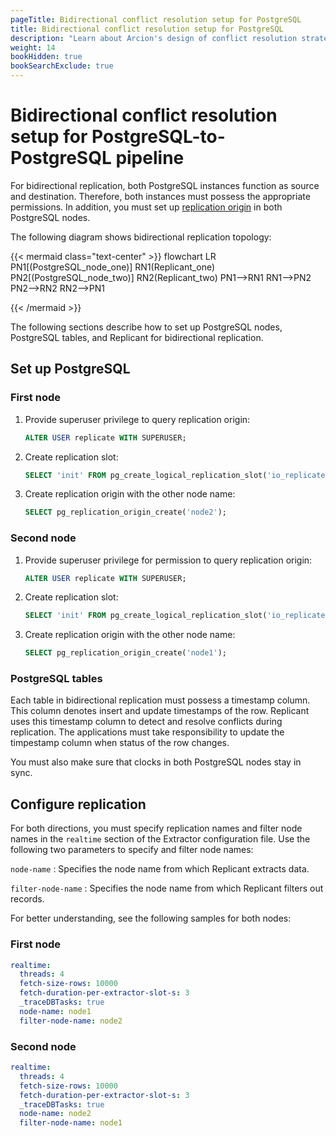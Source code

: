 ```yaml
---
pageTitle: Bidirectional conflict resolution setup for PostgreSQL
title: Bidirectional conflict resolution setup for PostgreSQL 
description: "Learn about Arcion's design of conflict resolution strategies for PostgreSQL-to-PostgreSQL replication."
weight: 14
bookHidden: true
bookSearchExclude: true
---
```


# Bidirectional conflict resolution setup for PostgreSQL-to-PostgreSQL pipeline
For bidirectional replication, both PostgreSQL instances function as source and destination. Therefore, both instances must possess the appropriate permissions. In addition, you must set up [replication origin](https://www.postgresql.org/docs/current/replication-origins.html) in both PostgreSQL nodes. 

The following diagram shows bidirectional replication topology:

{{< mermaid class="text-center" >}}
flowchart LR
    PN1[(PostgreSQL_node_one)]
    RN1(Replicant_one)
    PN2[(PostgreSQL_node_two)]
    RN2(Replicant_two)
    PN1-->RN1
    RN1-->PN2
    PN2-->RN2
    RN2-->PN1

{{< /mermaid >}}

The following sections describe how to set up PostgreSQL nodes, PostgreSQL tables, and Replicant for bidirectional replication.

## Set up PostgreSQL

### First node

1. Provide superuser privilege to query replication origin:
    ```SQL
    ALTER USER replicate WITH SUPERUSER;
    ```

2. Create replication slot: 
    ```SQL
    SELECT 'init' FROM pg_create_logical_replication_slot('io_replicate', 'wal2json');
    ```

3. Create replication origin with the other node name: 
    ```SQL
    SELECT pg_replication_origin_create('node2');
    ```

### Second node
1. Provide superuser privilege for permission to query replication origin:
    ```SQL
    ALTER USER replicate WITH SUPERUSER;
    ```

2. Create replication slot: 
    ```SQL
    SELECT 'init' FROM pg_create_logical_replication_slot('io_replicate', 'wal2json');
    ```

3. Create replication origin with the other node name: 
    ```SQL
    SELECT pg_replication_origin_create('node1');
    ```

### PostgreSQL tables
Each table in bidirectional replication must possess a timestamp column. This column denotes insert and update timestamps of the row. Replicant uses this timestamp column to detect and resolve conflicts during replication. The applications must take responsibility to update the timpestamp column when status of the row changes. 

You must also make sure that clocks in both PostgreSQL nodes stay in sync.  

## Configure replication
For both directions, you must specify replication names and filter node names in the `realtime` section of the Extractor configuration file. Use the following two parameters to specify and filter node names:

`node-name`
: Specifies the node name from which Replicant extracts data.

`filter-node-name`
: Specifies the node name from which Replicant filters out records.

For better understanding, see the following samples for both nodes:

### First node
```YAML {hl_lines=["6-7"]}
realtime:
  threads: 4
  fetch-size-rows: 10000
  fetch-duration-per-extractor-slot-s: 3
  _traceDBTasks: true
  node-name: node1
  filter-node-name: node2
```

### Second node
```YAML {hl_lines=["6-7"]}
realtime:
  threads: 4
  fetch-size-rows: 10000
  fetch-duration-per-extractor-slot-s: 3
  _traceDBTasks: true
  node-name: node2
  filter-node-name: node1
```